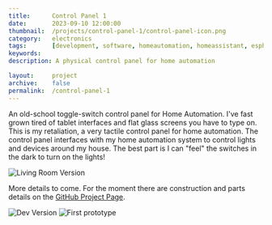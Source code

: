 ```yaml
---
title: 		Control Panel 1
date: 		2023-09-10 12:00:00
thumbnail: 	/projects/control-panel-1/control-panel-icon.png
category: 	electronics
tags: 		[development, software, homeautomation, homeassistant, esphmome]
keywords:   
description: A physical control panel for home automation

layout:     project
archive:	false
permalink:  /control-panel-1
---
```

An old-school toggle-switch control panel for Home Automation. I've fast grown tired of tablet interfaces and flat glass screens you have to type on. This is my retaliation, a very tactile control panel for home automation. The control panel interfaces with my home automation system to control lights and devices around my house. The best part is I can "feel" the switches in the dark to turn on the lights!

![Living Room  Version]({{site.baseurl}}/assets/projects/control-panel-1/living-room-cp.jpg)


More details to come. For the moment there are construction and parts details on the [GitHub Project Page](https://github.com/stephenhouser/Control_Panel_1).

![Dev Version]({{site.baseurl}}/assets/projects/control-panel-1/dev-control-panel.jpg)
![First prototype]({{site.baseurl}}/assets/projects/control-panel-1/prototype-1.jpg)
